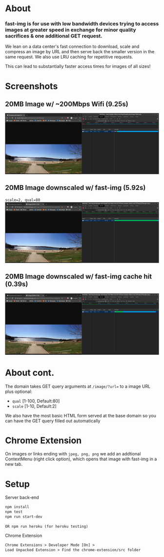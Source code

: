 # About

### fast-img is for use with low bandwidth devices trying to access images at greater speed in exchange for minor quality sacrifices & one additional GET request.

We lean on a data center's fast connection to download, scale and compress an image by URL and then serve back the smaller version in the same request. We also use LRU caching for repetitive requests. 

This can lead to substantially faster access times for images of all sizes!

# Screenshots

## 20MB Image w/ ~200Mbps Wifi (9.25s)
![original](screenshots/original.png)

## 20MB Image downscaled w/ fast-img (5.92s)
`scale=2, qual=80`
![scaled](screenshots/scaled.png)

## 20MB Image downscaled w/ fast-img cache hit (0.39s)
![scaled and cached](screenshots/scaled+cached.png)

# About cont.

The domain takes GET query arguments at `/image/?url=` to a image URL plus optional:
- `qual` [1-100, Default:80]
- `scale` [1-10, Default:2]

We also have the most basic HTML form served at the base domain so you can have the GET query filled out automatically

# Chrome Extension

On images or links ending with `jpeg, png, png` we add an addtional ContextMenu (right click option), which opens that image with fast-img in a new tab.

# Setup

Server back-end
```
npm install
npm test
npm run start-dev

OR npm run heroku (for heroku testing)
```

Chrome Extension
```
Chrome Extensions > Developer Mode [On] >
Load Unpacked Extension > Find the chrome-extension/src folder
```